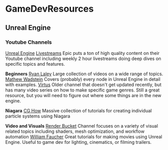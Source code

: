 # GameDevResources

## Unreal Engine
### Youtube Channels

[Unreal Engine](https://www.youtube.com/@UnrealEngine/videos) [Livestreams](https://www.youtube.com/@UnrealEngine/streams) Epic puts a ton of high quality content on their Youtube channel including weekly 2 hour livestreams doing deep dives on specific topics and features.  

**Beginners**
[Ryan Laley](https://www.youtube.com/@RyanLaley/videos) Large collection of videos on a wide range of topics.
[Mathew Wadstein](https://www.youtube.com/@MathewWadsteinTutorials/videos) Covers (probably) every node in Unreal Engine in detail with examples.
[Virtus](https://www.youtube.com/@VirtusEdu/videos) Older channel that doesn't get updated recently, but has many video series on how to make specific game genres.  Still a great resource, but you will need to figure out where some things are in the new engine.

**Niagara**
[CG How](https://www.youtube.com/@cghow/videos)  Massive collection of tutorials for creating individual particle systems using Niagara

**Video and Visuals**
[Render Bucket](https://www.youtube.com/@renderbucket/videos) Channel focuses on a variety of visual related topics including shaders, mesh optimization, and workflow automation
[William Faucher](https://www.youtube.com/@WilliamFaucher/videos) Great tutorials for making movies using Unreal Engine.  Useful to game dev for lighting, cinematics, or filming trailers.

